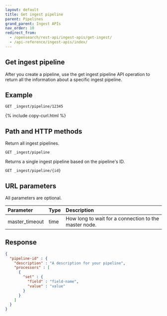 ```yaml
---
layout: default
title: Get ingest pipeline
parent: Pipelines
grand_parent: Ingest APIs
nav_order: 10
redirect_from:
  - /opensearch/rest-api/ingest-apis/get-ingest/
  - /api-reference/ingest-apis/index/
---
```


## Get ingest pipeline

After you create a pipeline, use the get ingest pipeline API operation to return all the information about a specific ingest pipeline.

## Example

```
GET _ingest/pipeline/12345
```
{% include copy-curl.html %}

## Path and HTTP methods

Return all ingest pipelines.

```
GET _ingest/pipeline
```

Returns a single ingest pipeline based on the pipeline's ID.

```
GET _ingest/pipeline/{id}
```

## URL parameters

All parameters are optional.

Parameter | Type | Description
:--- | :--- | :---
master_timeout | time | How long to wait for a connection to the master node.

## Response

```json
{
  "pipeline-id" : {
    "description" : "A description for your pipeline",
    "processors" : [
      {
        "set" : {
          "field" : "field-name",
          "value" : "value"
        }
      }
    ]
  }
}
```